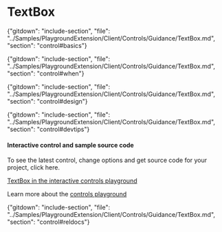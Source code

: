 ﻿# TextBox

{"gitdown": "include-section", "file": "../Samples/PlaygroundExtension/Client/Controls/Guidance/TextBox.md", "section": "control#basics"}

<!-- TODO get an IMAGE to embed here -->

<!-- TODO get an SAMPLE CODE to embed here -->

{"gitdown": "include-section", "file": "../Samples/PlaygroundExtension/Client/Controls/Guidance/TextBox.md", "section": "control#when"}

{"gitdown": "include-section", "file": "../Samples/PlaygroundExtension/Client/Controls/Guidance/TextBox.md", "section": "control#design"}

{"gitdown": "include-section", "file": "../Samples/PlaygroundExtension/Client/Controls/Guidance/TextBox.md", "section": "control#devtips"}

#### Interactive control and sample source code
To see the latest control, change options and get source code for your project, click here.

<a href="https://ms.portal.azure.com/?Microsoft_Azure_Playground=true#blade/Microsoft_Azure_Playground/ControlsIndexBlade/TextBox_create_Playground" target="_blank">TextBox in the interactive controls playground</a>

Learn more about the [controls playground](./top-extensions-controls-playground.md)


{"gitdown": "include-section", "file": "../Samples/PlaygroundExtension/Client/Controls/Guidance/TextBox.md", "section": "control#reldocs"}
